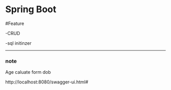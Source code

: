 # Spring Boot

#Feature 

-CRUD

-sql initinzer 

---
### note 

Age caluate  form dob

http://localhost:8080/swagger-ui.html#



